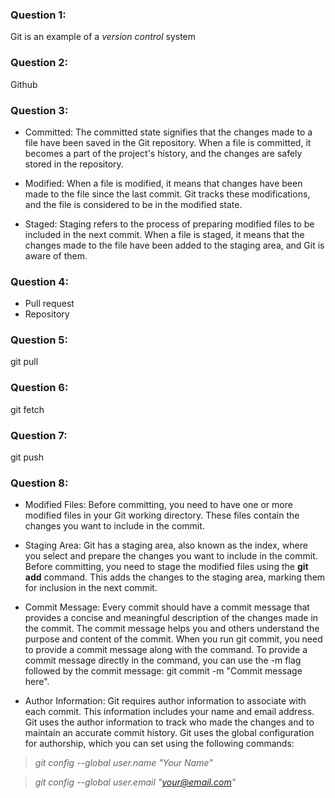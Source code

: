 ### Question 1:
Git is an example of a *version control* system

### Question 2:
Github

### Question 3:
* Committed: The committed state signifies that the changes made to a file have been saved in the Git repository. When a file is committed, it becomes a part of the project's history, and the changes are safely stored in the repository.


* Modified: When a file is modified, it means that changes have been made to the file since the last commit. Git tracks these modifications, and the file is considered to be in the modified state.


* Staged: Staging refers to the process of preparing modified files to be included in the next commit. When a file is staged, it means that the changes made to the file have been added to the staging area, and Git is aware of them. 


### Question 4:
* Pull request
* Repository

### Question 5:
git pull

### Question 6:
git fetch

### Question 7:
git push

### Question 8:
* Modified Files: Before committing, you need to have one or more modified files in your Git working directory. 
These files contain the changes you want to include in the commit.


* Staging Area: Git has a staging area, also known as the index, where you select and prepare the changes you want to include in the commit. 
Before committing, you need to stage the modified files using the **git add** command. 
This adds the changes to the staging area, marking them for inclusion in the next commit.


* Commit Message: Every commit should have a commit message that provides a concise and meaningful description of the changes made in the commit. 
The commit message helps you and others understand the purpose and content of the commit. 
When you run git commit, you need to provide a commit message along with the command.
To provide a commit message directly in the command, you can use the -m flag followed by the commit message: git commit -m "Commit message here". 


* Author Information: Git requires author information to associate with each commit. This information includes your name and email address.
Git uses the author information to track who made the changes and to maintain an accurate commit history.
Git uses the global configuration for authorship, which you can set using the following commands: 

> *git config --global user.name "Your Name"*

> *git config --global user.email "your@email.com"*


